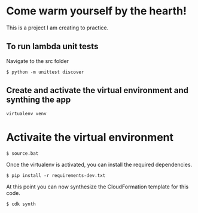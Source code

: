 
# Come warm yourself by the hearth!

This is a project I am creating to practice.

## To run lambda unit tests
Navigate to the src folder
```
$ python -m unittest discover
```

## Create and activate the virtual environment and synthing the app

```
virtualenv venv
```
# Activaite the virtual environment
```
$ source.bat
```

Once the virtualenv is activated, you can install the required dependencies.

```
$ pip install -r requirements-dev.txt
```

At this point you can now synthesize the CloudFormation template for this code.

```
$ cdk synth
```